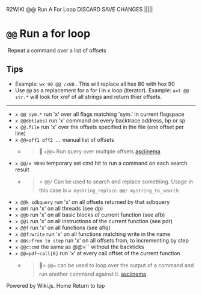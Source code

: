 R2WIKI
@@ Run A For Loop
DISCARD
SAVE CHANGES
|||||

<!-- TITLE: @@ Run A For Loop -->
#  `@@` Run a for loop
​
Repeat a command over a list of offsets
​
## Tips
  - Example: `wx 90 @@ /x80` . This will replace all hex 80 with hex 90
  - Use `@@` as a replacement for a for i in x loop (iterator). Example: `axt @@ str.*` will look for xref of all strings and return thier offsets.
---
- `x @@ sym.*` run 'x' over all flags matching 'sym.' in current flagspace
- `x @@dbt[abs]` run 'x' command on every backtrace address, bp or sp
- `x @@.file` run 'x' over the offsets specified in the file (one offset per line)
- `x @@=off1 off2 ..` manual list of offsets
  - > 🚀 `x@@=` Run query over multiple offsets [asciinema](https://asciinema.org/a/sxTpCSQUL1vkT9ByRRo5B03RT)
- `x @@/x 9090` temporary set cmd.hit to run a command on each search result
  - > ⭐ `@@/` Can be used to search and replace something. Usage in this case is `w mystring_replace @@/ mystring_to_search`
- `x @@k sdbquery` run 'x' on all offsets returned by that sdbquery
- `x @@t` run 'x' on all threads (see dp)
- `x @@b` run 'x' on all basic blocks of current function (see afb)
- `x @@i` run 'x' on all instructions of the current function (see pdr)
- `x @@f` run 'x' on all functions (see aflq)
- `x @@f:write` run 'x' on all functions matching write in the name
- `x @@s:from to step` run 'x' on all offsets from, to incrementing by step
- `x @@c:cmd` the same as @@=`` without the backticks
- `x @@=pdf~call[0]` run 'x' at every call offset of the current function
  - > 🚀⭐ `@@=` can be used to loop over the output of a command and run another command against it. [asciinema](https://asciinema.org/a/1Qj5SAUKbwA7lEzxsYCx6BKaL)
​
​
<p hidden>search and replace</p>
Powered by Wiki.js.
Home
Return to top